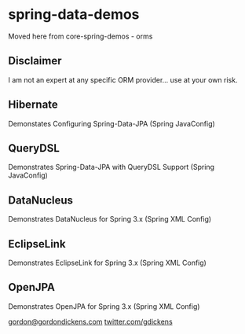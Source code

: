spring-data-demos
=================
Moved here from core-spring-demos - orms



Disclaimer
----------
I am not an expert at any specific ORM provider... use at your own risk.


Hibernate
---------
Demonstates Configuring Spring-Data-JPA (Spring JavaConfig)


QueryDSL
--------
Demonstrates Spring-Data-JPA with QueryDSL Support (Spring JavaConfig)

DataNucleus
-----------
Demonstrates DataNucleus for Spring 3.x (Spring XML Config)


EclipseLink
-----------
Demonstrates EclipseLink for Spring 3.x (Spring XML Config)


OpenJPA
-----------
Demonstrates OpenJPA for Spring 3.x (Spring XML Config)


[gordon@gordondickens.com](mailto:gordon@gordondickens.com)
[twitter.com/gdickens](http://twitter.com/gdickens)

